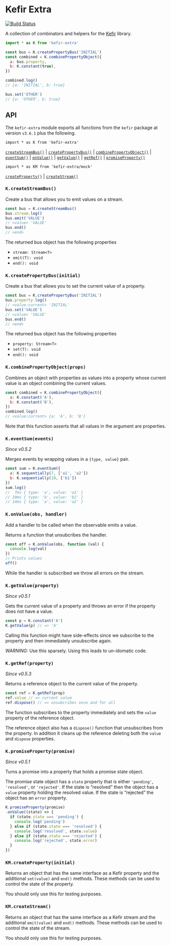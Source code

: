 Kefir Extra
===========

[![Build Status](https://travis-ci.org/geigerzaehler/kefir-extra.svg?branch=master)](https://travis-ci.org/geigerzaehler/kefir-extra)

A collection of combinators and helpers for the [Kefir][] library.

~~~js
import * as K from 'kefir-extra'

const bus = K.createPropertyBus('INITIAL')
const combined = K.combinePropertyObject({
  a: bus.property,
  b: K.constant(true),
})

combined.log()
// {a: 'INITIAL', b: true}

bus.set('OTHER')
// {a: 'OTHER', b: true}
~~~

[Kefir]: https://rpominov.github.io/kefir/

API
---

The `kefir-extra` module exports all functions from the `kefir` package at
version `v3.6.1` plus the following.

`import * as K from 'kefir-extra'`

[`createStreamBus()`](#K.createStreamBus)
| [`createPropertyBus()`](#K.createPropertyBus)
| [`combinePropertyObject()`](#K.combinePropertyObject)
| [`eventSum()`](#K.eventSum)
| [`onValue()`](#K.onValue)
| [`getValue()`](#K.getValue)
| [`getRef()`](#K.getRef)
| [`promiseProperty()`](#K.promiseProperty)

`import * as KM from 'kefir-extra/mock'`

[`createProperty()`](#KM.createProperty)
| [`createStream()`](#KM.createStream)


### `K.createStreamBus()` <a name="K.createStreamBus">

Create a bus that allows you to emit values on a stream.

~~~js
const bus = K.createStreamBus()
bus.stream.log()
bus.emit('VALUE')
// <value> 'VALUE'
bus.end()
// <end>
~~~

The returned bus object has the following properties
* `stream: Stream<T>`
* `emit(T): void`
* `end(): void`


### `K.createPropertyBus(initial)` <a name="K.createPropertyBus">

Create a bus that allows you to set the current value of a property.

~~~js
const bus = K.createPropertyBus('INITIAL')
bus.property.log()
// <value:current> 'INITIAL'
bus.set('VALUE')
// <value> 'VALUE'
bus.end()
// <end>
~~~

The returned bus object has the following properties
* `property: Stream<T>`
* `set(T): void`
* `end(): void`


### `K.combinePropertyObject(props)` <a name="K.combinePropertyObject">

Combines an object with properties as values into a property whose current value
is an object combining the current values.

~~~js
const combined = K.combinePropertyObject({
  a: K.constant('A'),
  b: K.constant('B'),
})
combined.log()
// <value:current> {a: 'A', b: 'B'}
~~~

Note that this function asserts that all values in the argument are properties.


### `K.eventSum(events)` <a name="K.eventSum">

_Since v0.5.2_

Merges events by wrapping values in a `{type, value}` pair.

~~~js
const sum = K.eventSum({
  a: K.sequentially(7, ['a1', 'a2'])
  b: K.sequentially(10, ['b1'])
})
sum.log()
//  7ms { type: 'a', value: 'a1' }
// 10ms { type: 'b', value: 'b2' }
// 14ms { type: 'a', value: 'a2' }
~~~


### `K.onValue(obs, handler)` <a name="K.onValue">

Add a handler to be called when the observable emits a value.

Returns a function that unsubcribes the handler.

~~~js
const off = K.onValue(obs, function (val) {
  console.log(val)
})
// Prints values
off()
~~~

While the handler is subscribed we throw all errors on the stream.


### `K.getValue(property)` <a name="K.getValue">

_Since v0.5.1_

Gets the current value of a property and throws an error if the property does
not have a value.

~~~js
const p = K.constant('A')
K.getValue(p) // => 'A'
~~~

Calling this function might have side-effects since we subscribe to the property
and then immediately unsubscribe again.

_WARNING:_ Use this sparsely. Using this leads to un-idomatic code.


### `K.getRef(property)` <a name="K.getRef">

_Since v0.5.3_

Returns a reference object to the current value of the property.

~~~js
const ref = K.getRef(prop)
ref.value // => current value
ref.dispose() // => unsubcribes once and for all
~~~

The function subscribes to the property immediately and sets the `value`
property of the reference object.

The reference object also has a `dispose()` function that unsubscribes from the
property. In addition it cleans up the reference deleting both the `value` and
`dispose` properties.


### `K.promiseProperty(promise)` <a name="K.promiseProperty">

_Since v0.5.1_

Turns a promise into a property that holds a promise state object.

The promise state object has a `state` property that is either `'pending'`,
`'resolved'`, or `'rejected'`. If the state is “resolved” then the object has a
`value` property holding the resolved value. If the state is “rejected” the
object has an `error` property.

~~~js
K.promiseProperty(promise)
.onValue((state) => {
  if (state.state === 'pending') {
    console.log('pending')
  } else if (state.state === 'resolved') {
    console.log('resolved', state.value)
  } else if (state.state === 'rejected') {
    console.log('rejected', state.error)
  }
})
~~~


### `KM.createProperty(initial)` <a name="KM.createProperty">

Returns an object that has the same interface as a Kefir property and the
additional `set(value)` and `end()` methods. These methods can be used to
control the state of the property.

You should only use this for testing purposes.


### `KM.createStream()` <a name="KM.createStream">

Returns an object that has the same interface as a Kefir stream and the
additional `emit(value)` and `end()` methods. These methods can be used to
control the state of the stream.

You should only use this for testing purposes.

